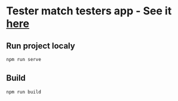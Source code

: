 # Tester match testers app - See it [here](https://rafal2228.github.io/tester-match/)

## Run project localy

```bash
npm run serve
```

## Build

```bash
npm run build
```
